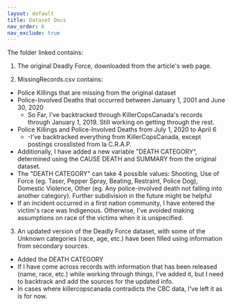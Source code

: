 ```yaml
---
layout: default
title: Dataset Docs
nav_order: 6
nav_exclude: true
---
```


The folder linked contains:
1) The original Deadly Force, downloaded from the article's web page.

2) MissingRecords.csv contains:
* Police Killings that are missing from the original dataset
* Police-Involved Deaths that occurred between January 1, 2001 and June 30, 2020
	* So Far, I've backtracked through KillerCopsCanada's records through January 1, 2019.  Still working on getting through the rest.
* Police Killings and Police-Involved Deaths from July 1, 2020 to April 6
	* -I've backtracked everything from KillerCopsCanada, except postings crosslisted from la C.R.A.P.
* Additionally, I have added a new variable "DEATH CATEGORY", determined using the CAUSE DEATH and SUMMARY from the original dataset.
* The "DEATH CATEGORY" can take 4 possible values: Shooting, Use of Force (eg. Taser, Pepper Spray, Beating, Restraint, Police Dog), Domestic Violence, Other (eg. Any  police-involved death not falling into another category).  Further subdivision in the future might be helpful	
* If an incident occurred in a first nation community, I have entered the victim's race was Indigenous.   Otherwise, I've avoided making assumptions on race of the victims when it is unspecified.

3) An updated version of the Deadly Force dataset, with some of the Unknown categories (race, age, etc.) have been filled using information from secondary sources.
* Added the DEATH CATEGORY
* If I have come across records with information that has been released (name, race, etc.) while working through things, I've added it, but I need to backtrack and add the sources for the updated info.
* In cases where killercopscanada contradicts the CBC data, I've left it as is for now.